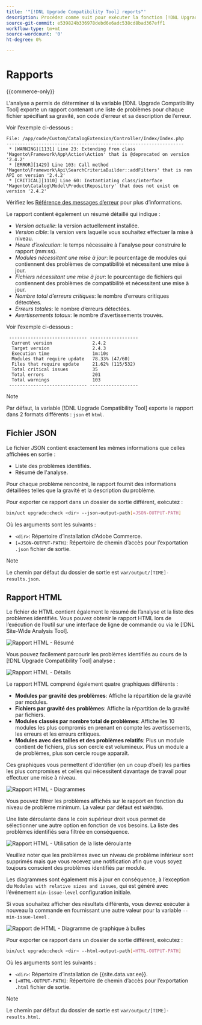 ```yaml
---
title: '"[!DNL Upgrade Compatibility Tool] reports"'
description: Procédez comme suit pour exécuter la fonction [!DNL Upgrade Compatibility Tool] sur votre projet Adobe Commerce.
source-git-commit: e539824b336978debd6e6adc538cd8bad367eff1
workflow-type: tm+mt
source-wordcount: '0'
ht-degree: 0%

---
```



# Rapports

{{commerce-only}}

L&#39;analyse a permis de déterminer si la variable [!DNL Upgrade Compatibility Tool] exporte un rapport contenant une liste de problèmes pour chaque fichier spécifiant sa gravité, son code d’erreur et sa description de l’erreur.

Voir l’exemple ci-dessous :

```terminal
File: /app/code/Custom/CatalogExtension/Controller/Index/Index.php
------------------------------------------------------------------
 * [WARNING][1131] Line 23: Extending from class 'Magento\Framework\App\Action\Action' that is @deprecated on version '2.4.2'
 * [ERROR][1429] Line 103: Call method 'Magento\Framework\Api\SearchCriteriaBuilder::addFilters' that is non API on version '2.4.2'
 * [CRITICAL][1110] Line 60: Instantiating class/interface 'Magento\Catalog\Model\ProductRepository' that does not exist on version '2.4.2'
```

Vérifiez les [Référence des messages d’erreur](../upgrade-compatibility-tool/error-messages.md) pour plus d’informations.

Le rapport contient également un résumé détaillé qui indique :

- *Version actuelle*: la version actuellement installée.
- *Version cible*: la version vers laquelle vous souhaitez effectuer la mise à niveau.
- *Heure d’exécution*: le temps nécessaire à l&#39;analyse pour construire le rapport (mm:ss).
- *Modules nécessitant une mise à jour*: le pourcentage de modules qui contiennent des problèmes de compatibilité et nécessitent une mise à jour.
- *Fichiers nécessitant une mise à jour*: le pourcentage de fichiers qui contiennent des problèmes de compatibilité et nécessitent une mise à jour.
- *Nombre total d’erreurs critiques*: le nombre d’erreurs critiques détectées.
- *Erreurs totales*: le nombre d’erreurs détectées.
- *Avertissements totaux*: le nombre d’avertissements trouvés.

Voir l’exemple ci-dessous :

```terminal
 ----------------------------- ------------------
  Current version               2.4.2
  Target version                2.4.3
  Execution time                1m:10s
  Modules that require update   78.33% (47/60)
  Files that require update     21.62% (115/532)
  Total critical issues         35
  Total errors                  201
  Total warnings                103
 ----------------------------- ------------------
```

>[!NOTE]
>
>Par défaut, la variable [!DNL Upgrade Compatibility Tool] exporte le rapport dans 2 formats différents : `json` et `html`.

## Fichier JSON

Le fichier JSON contient exactement les mêmes informations que celles affichées en sortie :

- Liste des problèmes identifiés.
- Résumé de l&#39;analyse.

Pour chaque problème rencontré, le rapport fournit des informations détaillées telles que la gravité et la description du problème.

Pour exporter ce rapport dans un dossier de sortie différent, exécutez :

```bash
bin/uct upgrade:check <dir> --json-output-path[=JSON-OUTPUT-PATH]
```

Où les arguments sont les suivants :

- `<dir>`: Répertoire d’installation d’Adobe Commerce.
- `[=JSON-OUTPUT-PATH]`: Répertoire de chemin d’accès pour l’exportation `.json` fichier de sortie.

>[!NOTE]
>
>Le chemin par défaut du dossier de sortie est `var/output/[TIME]-results.json`.

## Rapport HTML

Le fichier de HTML contient également le résumé de l’analyse et la liste des problèmes identifiés. Vous pouvez obtenir le rapport HTML lors de l’exécution de l’outil sur une interface de ligne de commande ou via le [!DNL Site-Wide Analysis Tool].

![Rapport HTML - Résumé](../../assets/upgrade-guide/uct-html-summary.png)

Vous pouvez facilement parcourir les problèmes identifiés au cours de la [!DNL Upgrade Compatibility Tool] analyse :

![Rapport HTML - Détails](../../assets/upgrade-guide/uct-html-details.png)

Le rapport HTML comprend également quatre graphiques différents :

- **Modules par gravité des problèmes**: Affiche la répartition de la gravité par modules.
- **Fichiers par gravité des problèmes**: Affiche la répartition de la gravité par fichiers.
- **Modules classés par nombre total de problèmes**: Affiche les 10 modules les plus compromis en prenant en compte les avertissements, les erreurs et les erreurs critiques.
- **Modules avec des tailles et des problèmes relatifs**: Plus un module contient de fichiers, plus son cercle est volumineux. Plus un module a de problèmes, plus son cercle rouge apparaît.

Ces graphiques vous permettent d’identifier (en un coup d’oeil) les parties les plus compromises et celles qui nécessitent davantage de travail pour effectuer une mise à niveau.

![Rapport HTML - Diagrammes](../../assets/upgrade-guide/uct-html-diagrams.png)

Vous pouvez filtrer les problèmes affichés sur le rapport en fonction du niveau de problème minimum. La valeur par défaut est `WARNING`.

Une liste déroulante dans le coin supérieur droit vous permet de sélectionner une autre option en fonction de vos besoins. La liste des problèmes identifiés sera filtrée en conséquence.

![Rapport HTML - Utilisation de la liste déroulante](../../assets/upgrade-guide/uct-html-filtered-issues-list.png)

Veuillez noter que les problèmes avec un niveau de problème inférieur sont supprimés mais que vous recevez une notification afin que vous soyez toujours conscient des problèmes identifiés par module.

Les diagrammes sont également mis à jour en conséquence, à l’exception du `Modules with relative sizes and issues`, qui est généré avec l’événement `min-issue-level` configuration initiale.

Si vous souhaitez afficher des résultats différents, vous devrez exécuter à nouveau la commande en fournissant une autre valeur pour la variable `--min-issue-level` .

![Rapport de HTML - Diagramme de graphique à bulles](../../assets/upgrade-guide/uct-html-filtered-diagrams.png)

Pour exporter ce rapport dans un dossier de sortie différent, exécutez :

```bash
bin/uct upgrade:check <dir> --html-output-path[=HTML-OUTPUT-PATH]
```

Où les arguments sont les suivants :

- `<dir>`: Répertoire d’installation de {{site.data.var.ee}}.
- `[=HTML-OUTPUT-PATH]`: Répertoire de chemin d’accès pour l’exportation `.html` fichier de sortie.

>[!NOTE]
>
> Le chemin par défaut du dossier de sortie est `var/output/[TIME]-results.html`.
